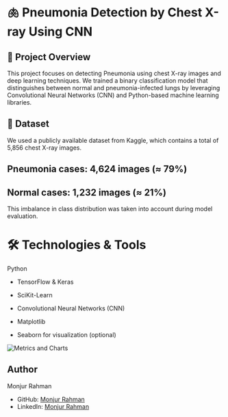 # 🫁 Pneumonia Detection by Chest X-ray Using CNN

## 📌 Project Overview
This project focuses on detecting Pneumonia using chest X-ray images and deep learning techniques. We trained a binary classification model that distinguishes between normal and pneumonia-infected lungs by leveraging Convolutional Neural Networks (CNN) and Python-based machine learning libraries.

## 📂 Dataset
We used a publicly available dataset from Kaggle, which contains a total of 5,856 chest X-ray images.

## Pneumonia cases: 4,624 images (≈ 79%)

## Normal cases: 1,232 images (≈ 21%)

This imbalance in class distribution was taken into account during model evaluation.

# 🛠️ Technologies & Tools
Python

- TensorFlow & Keras

- SciKit-Learn

- Convolutional Neural Networks (CNN)

- Matplotlib

-  Seaborn for visualization (optional)

![Metrics and Charts](https://github.com/user-attachments/assets/478f57c5-a5c4-4e18-945e-4ed6de506e85)


## Author
Monjur Rahman
- GitHub: [Monjur Rahman](https://github.com/monjur77)
- LinkedIn: [Monjur Rahman](https://www.linkedin.com/in/monjur-rahman77/)
